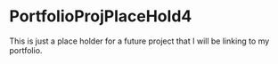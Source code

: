 # PortfolioProjPlaceHold4

This is just a place holder for a future project that I will be linking to my portfolio.